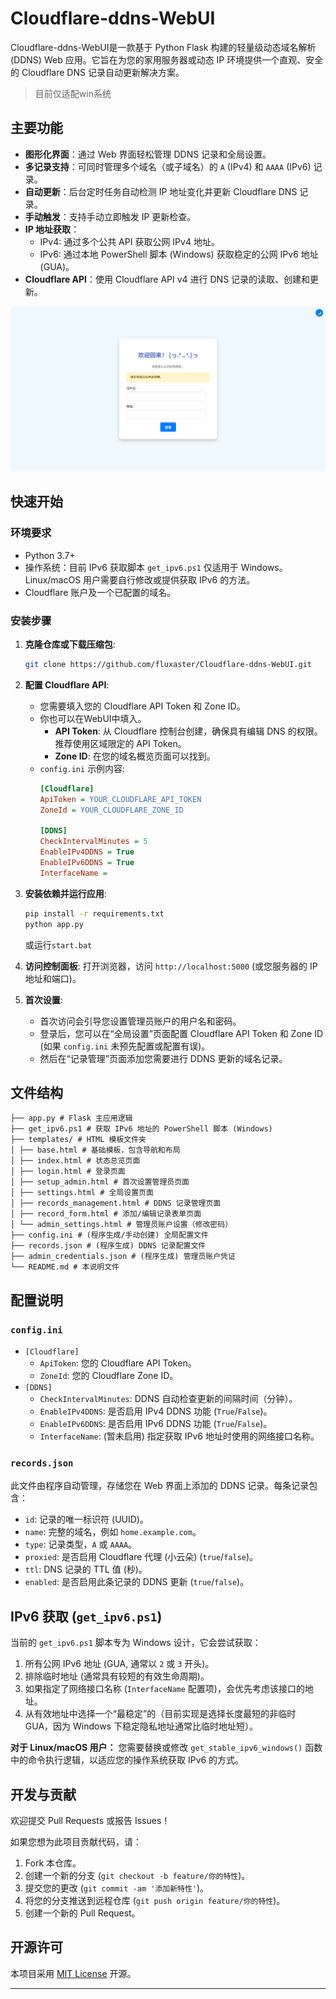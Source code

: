 # Cloudflare-ddns-WebUI
Cloudflare-ddns-WebUI是一款基于 Python Flask 构建的轻量级动态域名解析 (DDNS) Web 应用。它旨在为您的家用服务器或动态 IP 环境提供一个直观、安全的 Cloudflare DNS 记录自动更新解决方案。

>目前仅适配win系统

## 主要功能

*   **图形化界面**：通过 Web 界面轻松管理 DDNS 记录和全局设置。
*   **多记录支持**：可同时管理多个域名（或子域名）的 `A` (IPv4) 和 `AAAA` (IPv6) 记录。
*   **自动更新**：后台定时任务自动检测 IP 地址变化并更新 Cloudflare DNS 记录。
*   **手动触发**：支持手动立即触发 IP 更新检查。
*   **IP 地址获取**：
    *   IPv4: 通过多个公共 API 获取公网 IPv4 地址。
    *   IPv6: 通过本地 PowerShell 脚本 (Windows) 获取稳定的公网 IPv6 地址 (GUA)。
*   **Cloudflare API**：使用 Cloudflare API v4 进行 DNS 记录的读取、创建和更新。

![界面截图](https://github.com/fluxaster/Cloudflare-ddns-WebUI/blob/main/a.png)

## 快速开始

### 环境要求

*   Python 3.7+
*   操作系统：目前 IPv6 获取脚本 `get_ipv6.ps1` 仅适用于 Windows。Linux/macOS 用户需要自行修改或提供获取 IPv6 的方法。
*   Cloudflare 账户及一个已配置的域名。

### 安装步骤

1.  **克隆仓库或下载压缩包**:
    ```bash
    git clone https://github.com/fluxaster/Cloudflare-ddns-WebUI.git
    ```

2.  **配置 Cloudflare API**:
    *   您需要填入您的 Cloudflare API Token 和 Zone ID。
    *   你也可以在WebUI中填入。
        *   **API Token**: 从 Cloudflare 控制台创建，确保具有编辑 DNS 的权限。推荐使用区域限定的 API Token。
        *   **Zone ID**: 在您的域名概览页面可以找到。
    *   `config.ini` 示例内容:
        ```ini
        [Cloudflare]
        ApiToken = YOUR_CLOUDFLARE_API_TOKEN
        ZoneId = YOUR_CLOUDFLARE_ZONE_ID

        [DDNS]
        CheckIntervalMinutes = 5
        EnableIPv4DDNS = True
        EnableIPv6DDNS = True
        InterfaceName = 
        ```
            
3.  **安装依赖并运行应用**:
    ```bash
    pip install -r requirements.txt
    python app.py
    ```
    或运行`start.bat`

4.  **访问控制面板**:
    打开浏览器，访问 `http://localhost:5000` (或您服务器的 IP 地址和端口)。

5.  **首次设置**:
    *   首次访问会引导您设置管理员账户的用户名和密码。
    *   登录后，您可以在“全局设置”页面配置 Cloudflare API Token 和 Zone ID (如果 `config.ini` 未预先配置或配置有误)。
    *   然后在“记录管理”页面添加您需要进行 DDNS 更新的域名记录。

## 文件结构
```
├── app.py # Flask 主应用逻辑
├── get_ipv6.ps1 # 获取 IPv6 地址的 PowerShell 脚本 (Windows)
├── templates/ # HTML 模板文件夹
│ ├── base.html # 基础模板，包含导航和布局
│ ├── index.html # 状态总览页面
│ ├── login.html # 登录页面
│ ├── setup_admin.html # 首次设置管理员页面
│ ├── settings.html # 全局设置页面
│ ├── records_management.html # DDNS 记录管理页面
│ ├── record_form.html # 添加/编辑记录表单页面
│ └── admin_settings.html # 管理员账户设置（修改密码）
├── config.ini # (程序生成/手动创建) 全局配置文件
├── records.json # (程序生成) DDNS 记录配置文件
├── admin_credentials.json # (程序生成) 管理员账户凭证
└── README.md # 本说明文件
```

## 配置说明

### `config.ini`

*   `[Cloudflare]`
    *   `ApiToken`: 您的 Cloudflare API Token。
    *   `ZoneId`: 您的 Cloudflare Zone ID。
*   `[DDNS]`
    *   `CheckIntervalMinutes`: DDNS 自动检查更新的间隔时间（分钟）。
    *   `EnableIPv4DDNS`: 是否启用 IPv4 DDNS 功能 (`True`/`False`)。
    *   `EnableIPv6DDNS`: 是否启用 IPv6 DDNS 功能 (`True`/`False`)。
    *   `InterfaceName`: (暂未启用) 指定获取 IPv6 地址时使用的网络接口名称。
### `records.json`

此文件由程序自动管理，存储您在 Web 界面上添加的 DDNS 记录。每条记录包含：

*   `id`: 记录的唯一标识符 (UUID)。
*   `name`: 完整的域名，例如 `home.example.com`。
*   `type`: 记录类型，`A` 或 `AAAA`。
*   `proxied`: 是否启用 Cloudflare 代理 (小云朵) (`true`/`false`)。
*   `ttl`: DNS 记录的 TTL 值 (秒)。
*   `enabled`: 是否启用此条记录的 DDNS 更新 (`true`/`false`)。

## IPv6 获取 (`get_ipv6.ps1`)

当前的 `get_ipv6.ps1` 脚本专为 Windows 设计，它会尝试获取：

1.  所有公网 IPv6 地址 (GUA, 通常以 `2` 或 `3` 开头)。
2.  排除临时地址 (通常具有较短的有效生命周期)。
3.  如果指定了网络接口名称 (`InterfaceName` 配置项)，会优先考虑该接口的地址。
4.  从有效地址中选择一个“最稳定”的（目前实现是选择长度最短的非临时 GUA，因为 Windows 下稳定隐私地址通常比临时地址短）。

**对于 Linux/macOS 用户：**
您需要替换或修改 `get_stable_ipv6_windows()` 函数中的命令执行逻辑，以适应您的操作系统获取 IPv6 的方式。

## 开发与贡献

欢迎提交 Pull Requests 或报告 Issues！

如果您想为此项目贡献代码，请：

1.  Fork 本仓库。
2.  创建一个新的分支 (`git checkout -b feature/你的特性`)。
3.  提交您的更改 (`git commit -am '添加新特性'`)。
4.  将您的分支推送到远程仓库 (`git push origin feature/你的特性`)。
5.  创建一个新的 Pull Request。

## 开源许可

本项目采用 [MIT License](LICENSE) 开源。

---

